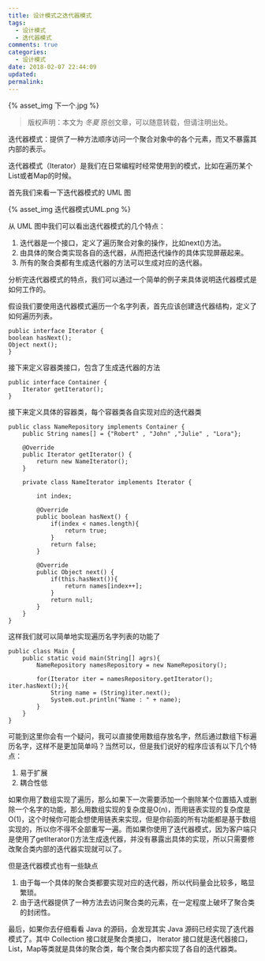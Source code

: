 ```yaml
---
title: 设计模式之迭代器模式
tags:
  - 设计模式
  - 迭代器模式
comments: true
categories:
  - 设计模式
date: 2018-02-07 22:44:09
updated:
permalink:
---
```


{% asset_img 下一个.jpg %}

> 版权声明：本文为 *冬夏* 原创文章，可以随意转载，但请注明出处。

迭代器模式：提供了一种方法顺序访问一个聚合对象中的各个元素，而又不暴露其内部的表示。

<!--more-->
迭代器模式（Iterator）是我们在日常编程时经常使用到的模式，比如在遍历某个List或者Map的时候。

首先我们来看一下迭代器模式的 UML 图

{% asset_img 迭代器模式UML.png %}

从 UML 图中我们可以看出迭代器模式的几个特点：
1. 迭代器是一个接口，定义了遍历聚合对象的操作，比如next()方法。
2. 由具体的聚合类实现各自的迭代器，从而把迭代操作的具体实现屏蔽起来。
3. 所有的聚合类都有生成迭代器的方法可以生成对应的迭代器。

分析完迭代器模式的特点，我们可以通过一个简单的例子来具体说明迭代器模式是如何工作的。

假设我们要使用迭代器模式遍历一个名字列表，首先应该创建迭代器结构，定义了如何遍历列表。

    public interface Iterator {
    boolean hasNext();
    Object next();
    }

接下来定义容器类接口，包含了生成迭代器的方法

    public interface Container {
        Iterator getIterator();
    }

接下来定义具体的容器类，每个容器类各自实现对应的迭代器类

    public class NameRepository implements Container {
        public String names[] = {"Robert" , "John" ,"Julie" , "Lora"};

        @Override
        public Iterator getIterator() {
            return new NameIterator();
        }

        private class NameIterator implements Iterator {

            int index;

            @Override
            public boolean hasNext() {
                if(index < names.length){
                    return true;
                }
                return false;
            }

            @Override
            public Object next() {
                if(this.hasNext()){
                    return names[index++];
                }
                return null;
            }
        }
    }

这样我们就可以简单地实现遍历名字列表的功能了

    public class Main {
        public static void main(String[] agrs){
            NameRepository namesRepository = new NameRepository();

            for(Iterator iter = namesRepository.getIterator(); iter.hasNext();){
                String name = (String)iter.next();
                System.out.println("Name : " + name);
            }
        }
    }

可能到这里你会有一个疑问，我可以直接使用数组存放名字，然后通过数组下标遍历名字，这样不是更加简单吗？当然可以，但是我们说好的程序应该有以下几个特点：
1. 易于扩展
2. 耦合性低

如果你用了数组实现了遍历，那么如果下一次需要添加一个删除某个位置插入或删除一个名字的功能，那么用数组实现的复杂度是O(n)，而用链表实现的复杂度是O(1)，这个时候你可能会想使用链表来实现，但是你前面的所有功能都是基于数组实现的，所以你不得不全部重写一遍。而如果你使用了迭代器模式，因为客户端只是使用了getIterator()方法生成迭代器，并没有暴露出具体的实现，所以只需要修改聚合类内部的迭代器实现就可以了。

但是迭代器模式也有一些缺点
1. 由于每一个具体的聚合类都要实现对应的迭代器，所以代码量会比较多，略显繁琐。
2. 由于迭代器提供了一种方法去访问聚合类的元素，在一定程度上破坏了聚合类的封闭性。

最后，如果你去仔细看看 Java 的源码，会发现其实 Java 源码已经实现了迭代器模式了。其中 Collection 接口就是聚合类接口， Iterator 接口就是迭代器接口，List，Map等类就是具体的聚合类，每个聚合类内都实现了各自的迭代器类。
